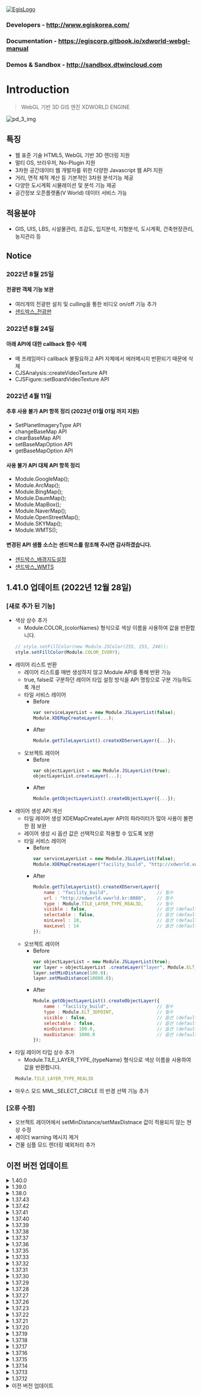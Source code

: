 [![EgisLogo](https://user-images.githubusercontent.com/82925313/160987075-ce7eada9-91ca-4b72-beb6-396e142f90a2.png)](http://www.egiskorea.com/)
### Developers  -  http://www.egiskorea.com/

### Documentation  - https://egiscorp.gitbook.io/xdworld-webgl-manual

### Demos & Sandbox  -  http://sandbox.dtwincloud.com

# Introduction
> WebGL 기반 3D GIS 엔진 XDWORLD ENGINE

![pd_3_img](https://user-images.githubusercontent.com/82925313/160986727-f473c308-7881-4342-8c08-e31566d93a3b.png)

## 특징
 * 웹 표준 기술 HTML5, WebGL 기반 3D 렌더링 지원
 * 멀티 OS, 브라우저, No-Plugin 지원
 * 3차원 공간데이터 웹 개발자를 위한 다양한 Javascript 웹 API 지원
 * 거리, 면적 체적 계산 등 기본적인 3차원 분석기능 제공
 * 다양한 도시계획 시뮬레이션 및 분석 기능 제공
 * 공간정보 오픈플랫폼(V World) 데이터 서비스 가능

## 적용분야
 * GIS, UIS, LBS, 시설물관리, 조감도, 입지분석, 지형분석, 도시계획, 건축현장관리, 농지관리 등

## Notice
### 2022년 8월 25일
#### 전광판 객체 기능 보완
 * 여러개의 전광판 설치 및 culling을 통한 비디오 on/off 기능 추가
 * [샌드박스\_전광판](http://sandbox.dtwincloud.com/code/main.do?id=object_ledboard)

### 2022년 8월 24일
#### 아래 API에 대한 callback 함수 삭제
 * 매 프레임마다 callback 불필요하고 API 자체에서 에러메시지 반환되기 때문에 삭제
 * CJSAnalysis::createVideoTexture API
 * CJSFigure::setBoardVideoTexture API

### 2022년 4월 11일
#### 추후 사용 불가 API 항목 정리 (2023년 01월 01일 까지 지원)
 * SetPlanetImageryType API 
 * changeBaseMap API
 * clearBaseMap API
 * setBaseMapOption API
 * getBaseMapOption API

#### 사용 불가 API 대체 API 항목 정리
 * Module.GoogleMap();
 * Module.ArcMap();
 * Module.BingMap();
 * Module.DaumMap();
 * Module.MapBox();
 * Module.NaverMap();
 * Module.OpenStreetMap();
 * Module.SKYMap();
 * Module.WMTS();

#### 변경된 API 샘플 소스는 샌드박스를 참조해 주시면 감사하겠습니다.
 * [샌드박스\_배경지도설정](http://sandbox.dtwincloud.com/code/main.do?id=layer_basemap)
 * [샌드박스\_WMTS](http://sandbox.dtwincloud.com/code/main.do?id=layer_wmts)

## 1.41.0 업데이트 (2022년 12월 28일)
### [새로 추가 된 기능]
* 색상 상수 추가
  * Module.COLOR_{colorNames} 형식으로 색상 이름을 사용하여 값을 반환합니다.
  ``` javascript
  // style.setFillColor(new Module.JSColor(255, 255, 240));
  style.setFillColor(Module.COLOR_IVORY);
  ```
* 레이어 리스트 반환
  * 레이어 리스트를 매번 생성하지 않고 Module API를 통해 반환 가능
  * true, false로 구분하던 레이어 타입 설정 방식을 API 명칭으로 구분 가능하도록 개선
  * 타일 서비스 레이어
    * Before
      ``` javascript
      var serviceLayerList = new Module.JSLayerList(false);
      Module.XDEMapCreateLayer(...);
      ```
    * After
      ``` javascript
      Module.getTileLayerList().createXDServerLayer({...});
      ```
  * 오브젝트 레이어
    * Before
      ``` javascript
      var objectLayerList = new Module.JSLayerList(true);
      objectLayerList.createLayer(...);
      ```
    * After
      ``` javascript
      Module.getObjectLayerList().createObjectLayer({...});
      ```
* 레이어 생성 API 개선
  * 타일 레이어 생성 XDEMapCreateLayer API의 파라미터가 많아 사용이 불편한 점 보완
  * 레이어 생성 시 옵션 값은 선택적으로 적용할 수 있도록 보완
  * 타일 서비스 레이어
    * Before
      ``` javascript
      var serviceLayerList = new Module.JSLayerList(false);
      Module.XDEMapCreateLayer("facility_build", "http://xdworld.vworld.kr:8080/", 8080, true, true, false, 9, 0, 15);
      ```
    * After
      ``` javascript
      Module.getTileLayerList().createXDServerLayer({
          name : "facility_build",                  // 필수
          url : "http://xdworld.vworld.kr:8080",    // 필수
          type : Module.TILE_LAYER_TYPE_REAL3D,     // 필수
          visible : false,                          // 옵션 (default : true)
          selectable : false,                       // 옵션 (default : true)
          minLevel : 10,                            // 옵션 (default : 0)
          maxLevel : 14                             // 옵션 (default : 15)
      });
      ```
  * 오브젝트 레이어
    * Before
      ``` javascript
      var objectLayerList = new Module.JSLayerList(true);
      var layer = objectLayerList .createLayer("layer", Module.ELT_3DPOINT);
      layer.setMinDistance(100.0);
      layer.setMaxDistance(10000.0);
      ```
    * After
      ``` javascript
      Module.getObjectLayerList().createObjectLayer({
          name : "facility_build",                  // 필수
          type : Module.ELT_3DPOINT,                // 필수
          visible : false,                          // 옵션 (default : true)
          selectable : false,                       // 옵션 (default : true)
          minDistance: 100.0,                       // 옵션 (default : 0.0)
          maxDistance: 1000.0                       // 옵션 (default : 3000.0)
      });
      ```
* 타일 레이어 타입 상수 추가
  * Module.TILE_LAYER_TYPE_{typeName} 형식으로 색상 이름을 사용하여 값을 반환합니다.
  ``` javascript
  Module.TILE_LAYER_TYPE_REAL3D
  ```
* 마우스 모드 MML_SELECT_CIRCLE 의 반경 선택 기능 추가
### [오류 수정]
* 오브젝트 레이어에서 setMinDistance/setMaxDistnace 값이 적용되지 않는 현상 수정
* 셰이더 warning 메시지 제거
* 건물 심플 모드 렌더링 예외처리 추가

## 이전 버전 업데이트

<details><summary>1.40.0</summary>
<p>

## 1.40.0 업데이트 (2022년 12월 21일)
### [새로 추가 된 API]
* bool setModelFaceReflect(string id, unsigned int face_index, float reflect)
  * 고스트 심볼 모델 face의 반사 효과 정도를 지정합니다.
  * Class : JSGhostSymbolMap
  * Parameter
      * id : 모델 ID
      * face_index : 효과를 적용할 face 인덱스
      * reflect : 반사 효과 정도 (0.0~1.0 사이 값) 
  * Example
      * http://sandbox.dtwincloud.com/code/main.do?id=object_ghost_symbol_reflect
* new Module.JSColor(string _hexCode)
  * Hex code 문자열로 색상 값을 초기화 합니다.
  * RGB(#RRGGBB) ARGB(#AARRGGBB) 형태로 설정 가능
  * Parameter
      * hexCode: 색상 설정 코드 문자열
  * Example
       ```
       var colorRGB = new Module.JSColor("#FFDB32");
       var colorARGB = new Module.JSColor("#AAFFDB32");
       ```

### [기능 개선]
* 엔진 로드 시 출력되는 콘솔 메시지 간략화

### [샌드박스]
* '반사 효과' 추가(http://sandbox.dtwincloud.com/code/main.do?id=object_ghost_symbol_reflect)
</p>
</details>

<details><summary>1.39.0</summary>
<p>

## 1.39.0 업데이트 (2022년 12월 14일)
### [새로 추가 된 API]
* void moveTarget(object options)
  * 지정한 방향으로 타겟 오브젝트를 이동시킵니다. (이슈 https://github.com/EgisCorp/XDWorld/issues/236)
  * Class : JSTraceTarget
  * Parameter
      * options : 오브젝트 이동 방향 (front : 전진, back : 후진, left : 왼쪽, right : 오른쪽, up : 상승, down : 하강)
  * Example
      ``` javascript
          trace.moveTarget({
                 left : 0.1,
                 front : 0.1,
                 up : 0.5
          });
      ``` 
* void unionTargetToTerrain()
  * 오브젝트 위치를 지형과 결합시킵니다. 
  * Class : JSTraceTarget
  
### [기능 개선]
* wmts 하이브리드 로드 오류 수정

### [샌드박스]
* 'DEM 경사 조정' 추가(http://sandbox.dtwincloud.com/code/main.do?id=terrain_slope_rate)
* '카메라 경로 가시화' 추가(http://sandbox.dtwincloud.com/code/main.do?id=camera_move_path_visualize)
</p>
</details>

<details><summary>1.38.0</summary>
<p>

## 1.38.0 업데이트 (2022년 12월 7일)
### [새로 추가 된 API]
**1. 레이어 별 클릭 지점 및 선택 오브젝트 리턴 API**
>**object pick(unsinged int screenX, unsigned int screenY)**
>* class : JSLayer
>* parameter
>    * screenX : 화면 x 좌표
>    * screenY : 화면 y 좌표
>* return : 피킹 지점이 없는 경우 null 반환, 피킹 지점이 있는 경우 충돌한 오브젝트 키와 위치 좌표 반환함
>* 참고 : (https://github.com/EgisCorp/XDWorld/issues/224)

**2. JSObject 내 오브젝트 속성 정보 저장 및 반환 기능**
>**bool setProperty(string name, number/string value)**
>* class : JSObject
>* parameter
>    * name : 속성 구분 이름
>    * value : 속성 값 (문자, 숫자 정보만 저장 가능)
>* return : 설정 성공 여부
>
>**number/string getProperty(string name)**
>* class : JSObject
>* parameter
>    * name : 속성 구분 이름
>* return : 저장한 속성 값 (속성 값이 존재하지 않는 경우 null 반환)

**3. Round 자동이동 위치 세그먼트 설정 프로퍼티 추가**
>* JSCamera 클래스 내 autoMoveRoundSegment 프로퍼티가 추가됨.
>* 기존 setAutoMoveRoundPositions API는 500개의 고정 된 이동 경로 점을 반환하였으나, autoMoveRoundSegment 파라미터를 통해 이동 경로 지점 수를 설정 가능하도록 수정됨.
>* 세그먼트 수가 적을 수록 지점 간격이 넓어져 이동 속도가 빨라짐.

**4. 3D 그리드 애니메이션 메쉬의 기준 높이 설정 API 추가**
>**void setBaseAltitude(float fAlt)**
>* 지정된 해발고도를 기준높으로 3d 그리드 표현을 시작
>* class : JSGridAnal
>* parameter
>    * fAlt : 기준 높이 값

**5. 그리드 범례 절대값 설정 API 추가**
>**void setLegendMode(int _nMode)**
>* class : JSGridAnal
>* parameter
>    * _nMode : 그리드 범례 절대값
>        * 0 : 상대값 (%) 적용
>        * 1 : 절대값 (val) 적용
>
>**bool setLegendJSON(object _options)**
>* class : JSGridAnal    
>* parameter
>    * _options : 설정 속성 값
>        * 입력형식 { legendMode : Number, legend : [ { val : Number, color : { a, r, g, b ] }, { val : Number, color : { a, r, g, b ] }, ...] }
>* setLegendMode 및 컬러테이블 설정

**6. JSGridAnal 클래스 내 단일 시간 다중 분석 그리드 객체에 대한 병합기능 추가**
>**void openMultipleGridDataURL(string szURL, unsigned int nTime, unsigned int nStripSize, unsigned int nStripStart, unsigned int nStripEnd, unsigned char nDataType, unsigned char nMultipleCnt, unsigned char nMultipleIndex)**
>* class : JSGridAnal
>* parameter
>    * szURL : 데이터 요청 URL 
>    * nTime : 시간 인덱스 (0-base)
>    * nStripSize :  그리드 하나의 셀의 byte 크기
>    * nStripStart : 그리드 셀에서 데이터 인식 offset 시작 byte (0-base)
>    * nStripEnd : 그리드 셀에서 데이터 인식 offset 종료 byte (0-base), nStripEnd - nStripStart가 데이터 바이트 크기
>    * nDataType : 데이터 자료형 (0 : int, 1 : float, 2 : double)
>    * nMultipleCnt : 다중 중첩 수 
>    * nMultipleIndex : 다중 중첩 인덱스
>* 그리드 필드 하나에 연결된 모든 데이터 필드를 합산하여 표현

**7. JSGridAnal 클래스 내 마우스 클릭시 격자 정보 콜백기능 추가**
>**void setMouseCallback(function _callback)**
>* 그리드 데이터 로드후 마우스 왼쪽버튼을 통한 버튼 업에서 지정된 콜백 호출
>* class : JSGridAnal
>* parameter
>    * _callback : 콜백 함수
>        * 콜백 반환 인자 : { longitude : Number, latitude : Number, idx : Number, idy : Number, value : Number , angle : Number }

**8. JSGridAnal 클래스 내 격자 3D 라인 출력기능 추가**
>**void setGridLineVisible(boolean _visible)**
>* 그리드 라인 표현 여부 설정
>* class : JSGridAnal
>* parameter
>    * _visible : 가시화 설정 값
>
>**void setGridLineBaseAlt(float _fAltitude)**
>* 그리드 라인의 기준 표현 해발고도 설정
>* class : JSGridAnal
>* parameter
>    * _fAltitude : 기준 표현 해발고도
>
>**void setGridLineMaxDistance(float _fDistance)**
>* 그리드 라인의 최대 표현 해발고도, 최대표현부터 기준고도까지 거리별(%)로 알파 적용
>* class : JSGridAnal
>* parameter
>    * _fDistance : 그리드 라인의 최대 표현 해발고도

**9. Canvas style left, top 옵션에 따른 마우스 위치 처리 기능 추가**
>**void ApplyCanvasPosition()**
>* Canvas style 변경 시 동기화 실행
>* Canvas 위치 변경에 따른 HTMLObject 위치 조정 적용
>* class : Module

**10. JSColorGrid 투명도 조절 API 추가**
>**void setOpacity(float _opacity)**
>* class : JSColorGrid
>* parameter
>    * _opacity : 투명도 (0.0~1.0 사이 값 적용)

**11. JSColorPolygon 투명도 조절 API 추가**
>**void setOpacity(float _opacity)**
>* class : JSColorPolygon
>* parameter
>    * _opacity : 투명도 (0.0~1.0 사이 값 적용)

### [개선 된 기능]
>* 화면 분할 시 POI 라인이 단독 렌더링되는 현상 수정 (https://github.com/EgisCorp/XDWorld/issues/230)
>* JSGridAnal 클래스에 단일 시간 분석 그리드 객체에 대한 표출기능 추가
>* 중복키 이벤트 처리 추가(https://github.com/EgisCorp/XDWorld/issues/218)
> * 화면 분할 시 POI 라인이 단독 렌더링되는 현상 수정(https://github.com/EgisCorp/XDWorld/issues/230)
> * 마우스 클릭지점 이격 오류 수정

</p>
</details>

<details><summary>1.37.43</summary>
<p>

### 2022년 12월 1일 (1.37.43)
 * 카메라 회전 예외 처리 추가
</p>
</details>

<details><summary>1.37.42</summary>
<p>

### 2022년 11월 28일 (1.37.42)
 * ([이슈#223](https://github.com/EgisCorp/XDWorld/issues/223)) 해결
</p>
</details>

<details><summary>1.37.41</summary>
<p>

### 2022년 11월 25일 (1.37.41)
 * 지형그리드 생성 모듈 수정
</p>
</details>

<details><summary>1.37.40</summary>
<p>

### 2022년 11월 18일 (1.37.40)
 * HTMLObject 정렬 기능에 따른 위치 조정 기능 추가
 * Real3D 단면도 출력 API 추가
 * 카메라 지하 이동 시 고정 배경 색상 지정 부분 수정
 * 2D 바 그래프 소수점 자릿수 설정 기능 추가
 * 값이 0인 2D 바 그래프 수치 텍스트 표시 
</p>
</details>

<details><summary>1.37.39</summary>
<p>

### 2022년 10월 31일 (1.37.39)
 * 객체 투명도 편집 오류 수정
</p>
</details>

<details><summary>1.37.38</summary>
<p>

### 2022년 10월 26일 (1.37.38)
 * 객체 Fill, Stroke 모드 오류 수정
</p>
</details>

<details><summary>1.37.37</summary>
<p>

### 2022년 10월 21일 (1.37.37)
 * RTT Line 투명값 수정되지 않는 현상 수정
</p>
</details>

<details><summary>1.37.36</summary>
<p>

### 2022년 10월 20일 (1.37.36)
 * 마우스 선택 모드에서 오브젝트가 선택되지 않는 현상 수정
</p>
</details>

<details><summary>1.37.35</summary>
<p>

### 2022년 10월 12일 (1.37.35)
 * JSLayer에 횡단면 출력 기능 사용 여부 설정 API setReal3dCutUse 추가 
 * JSLayer에 횡단면 출력 기능 높이 설정 API setReal3dCutHeight 추가 
</p>
</details>

<details><summary>1.37.33</summary>
<p>

### 2022년 10월 6일 (1.37.33)
 * JSFlowPolygon 좌표 정보 반환 프로퍼티 'coordinates' 추가
 * 포인트-라인 간 최단 거리 계산 API getClosestPositionOnPath 추가
</p>
</details>

<details><summary>1.37.32</summary>
<p>

### 2022년 10월 5일 (1.37.32)
 * JSFlowPolygon/JSPolygon 오브젝트 선택 오류 수정
 * 바람길 기능 수정
   * 빌딩관련 NoData 값 변경( 999 -> 0 )
   * 토지피복도 관련 기능 추가
</p>
</details>

<details><summary>1.37.31</summary>
<p>

 ### 2022년 9월 30일 (1.37.31)
 * wfs poi, poi 인코딩 문제 수정
</p>
</details>

<details><summary>1.37.30</summary>
<p>

### 2022년 9월 26일 (1.37.30)
 * JSBarGraph3D 텍스트 텍스쳐 렌더링 오류 수정
</p>
</details>

<details><summary>1.37.29</summary>
<p>

### 2022년 9월 23일 (1.37.29)
 * 메뉴얼 업데이트 JSTerrain, JSMath
 * Module.getTerrain().makeTerrainElevationCellData("parameter") 추가
   * 그리드 생성 기능 
 * Module.getMath().calculationSlopeAnalysis("parameter") 추가
   * [3 * 3] 배열값을 통한 경사 분석 기능
 * Module.getMap().ScreenToMapPointEX API 실행 시 피킹점이 없는 경우 null 반환하도록 루틴 추가([이슈#211](https://github.com/EgisCorp/XDWorld/issues/211))
</p>
</details>

<details><summary>1.37.28</summary>
<p>

### 2022년 9월 22일 (1.37.28)
 * 비디오 텍스쳐 Zoom In/Out 기능 추가

 * 버텍스 및 인덱스가 활용 된 JSColorPolygon의 마우스 피킹 기능 수정
 * 3D POI 텍스트의 문자 셋 지정 프로퍼티 추가
 ```javascript
var layerList = new Module.JSLayerList(false);
var layer = layerList.nameAtLayer("POI 텍스트 타일 레이어 이름");
layer.text_character_set = "EUC-KR";   // 디폴트 셋은 UTF-8
 ```
</p>
></details>

<details><summary>1.37.27</summary>
<p>

### 2022년 9월 14일 (1.37.27)
 * JSColorPolygon의 마우스 피킹 기능 추가
</p>
</details>

<details><summary>1.37.26</summary>
<p>

### 2022년 9월 02일 (1.37.26)
 * ([이슈#203](https://github.com/EgisCorp/XDWorld/issues/203)) 해결
</p>
</details>

<details><summary>1.37.23</summary>
<p>

### 2022년 8월 24일 (1.37.23)
 * 비디오 텍스쳐 메모리 누수 관련 오류 수정
 * ([비디오텍스쳐](http://sandbox.dtwincloud.com/code/main.do?id=object_video_texture))
 * ([전광판](http://sandbox.dtwincloud.com/code/main.do?id=object_ledboard))
</p>
</details>

<details><summary>1.37.22</summary>
<p>

### 2022년 8월 23일 (1.37.22)
 * 터치 이동/회전/줌인&아웃 사용 설정 프로퍼티 추가([이슈 200](https://github.com/EgisCorp/XDWorld/issues/200))
 ```javascript
// 터치 이동 활성화(true), 비활성화(false)
Module.getControl().touchPanEnable = true; 

// 터치 회전 활성화(true), 비활성화(false)
Module.getControl().touchRotateEnable = true; 

// 터치 줌 인&아웃 활성화(true), 비활성화(false)
Module.getControl().touchZoomEnable = true; 

 ```
</p>
></details>

<details><summary>1.37.21</summary>
<p>

### 2022년 8월 19일 (1.37.21)
 * setDescription, getDescription uft16 지원([이슈 197](https://github.com/EgisCorp/XDWorld/issues/197))
</p>
</details>

<details><summary>1.37.20</summary>
<p>

### 2022년 8월 04일 (1.37.20)
 * 고스트심볼(JSGhostSymbol) z버퍼 off 프로퍼티 추가([이슈 194](https://github.com/EgisCorp/XDWorld/issues/194))
 ```javascript
var object = Module.createGhostSymbol("MY_OBJECT");
object.zBufferOff = true;
 ```
</p>
</details>

<details><summary>1.37.19</summary>
<p>

### 2022년 8월 04일 (1.37.19)
 * 건물 객첵 key List 기반 색상 변경 API 추가
</p>
</details>

<details><summary>1.37.18</summary>
<p>

### 2022년 8월 02일 (1.37.18)
 * 실시간 cctv 관제 편집기능 추가
</p>
</details>

<details><summary>1.37.17</summary>
<p>

### 2022년 7월 26일 (1.37.17)
 * 가시권 분석 이슈 처리([이슈 189](https://github.com/EgisCorp/XDWorld/issues/189))
</p>
</details>

<details><summary>1.37.16</summary>
<p>

 ### 2022년 7월 19일 (1.37.16)
 * 입력된 영역과 객체의 영역 충돌 체크 조건 추가 (완전 포함, 조금이라도 포함)
 * 라이브맵 1차 

### 2022년 7월 14일 (1.37.16)
 * JSMap의 setSimpleMode API 오류 수정
</p>
</details>

<details><summary>1.37.15</summary>
<p>

### 2022년 7월 13일 (1.37.15)
 * 레이어 별로 건물 심플 모드 설정이 가능한 JSLayer 프로퍼티 simple_real3d 추가
 ```javascript
var layerList = new Module.JSLayerList(false);
layer = layerList.nameAtLayer("building_layer_name");
layer.simple_real3d = true;
 ```
</p>
</details>

<details><summary>1.37.14</summary>
<p>

### 2022년 7월 08일 (1.37.14)
 * 입력된 영역과 객체의 영역 충돌 체크 오류 수정
</p>
</details>

<details><summary>1.37.13</summary>
<p>

### 2022년 7월 07일 (1.37.13)
 * 텍스쳐가 없는 Real3d의 색상 변경 API SetDefineMeshColorByObjectKey 미적용 오류 수정
 * JSGhostSymbol의 API exportFileFormat에 XDO 텍스쳐 이미지 파일 지정 기능 추가
</p>
</details>

<details><summary>1.37.12</summary>
<p>

### 2022년 7월 06일 (1.37.12)
 * 입력된 영역과 객체의 영역 충돌 체크 오류 수정
 * 그림자 분석, 비디오 텍스쳐 기능 오류 수정
</p>
</details>

<details><summary>이전 버전 업데이트</summary>
<p>

### 2022년 7월 05일
 * 리소스 URL 설정 API 추가
 * 맵컨트롤을 사용하기 위해서는 [리소스 다운로드](https://github.com/EgisCorp/XDWorld/tree/main/resource/MapCtrl) 해주시기 바랍니다.
 * 리소스 설정 샘플 [샌드박스\_맵컨트롤](http://sandbox.dtwincloud.com/code/main.do?id=option_control_map)
 * 입력된 영역과 객체의 영역 충돌 체크 API 추가
### 2022년 6월 29일
 * XDO 포맷 파일 기반 고스트심볼 import 및 export API 추가
 ### 2022년 6월 20일
 * Tile LOD Object 프로토콜 예외처리 추가
### 2022년 6월 8일
 * 포인트 클라우드 실시간 높이 조절 기능 구현(Tile LOD Object와 동일)
 * Tile LOD Object 가시화 모듈 수정
### 2022년 5월 19일
 * 배경지도 변경 오류 수정
 * 선택 기능 추가
 * JSMap addSelectObject 기능추가
### 2022년 4월 27일
 * JSLibraryObject, JSBuildingManager 클래스 API 삭제
### 2022년 4월 22일
 * WMTS, 배경지도 오류 수정
 * WMTS 하이브리드 기능 추가
### 2022년 4월 21일
 * Real3D 객체 페이스 색상 가시화 모듈 수정
 * JSLineString 좌표 반환 기능 오류 수정 
### 2022년 4월 15일
 * Real3D 3DS export 시 메시 방향 지정 오류 수정
</p>
</details>

